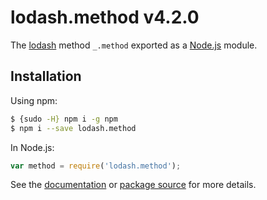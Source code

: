 # lodash.method v4.2.0

The [lodash](https://lodash.com/) method `_.method` exported as a [Node.js](https://nodejs.org/) module.

## Installation

Using npm:
```bash
$ {sudo -H} npm i -g npm
$ npm i --save lodash.method
```

In Node.js:
```js
var method = require('lodash.method');
```

See the [documentation](https://lodash.com/docs#method) or [package source](https://github.com/lodash/lodash/blob/4.2.0-npm-packages/lodash.method) for more details.
